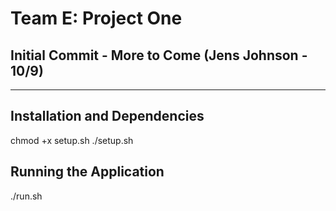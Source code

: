 # Team E: Project One

## Initial Commit - More to Come (Jens Johnson - 10/9)

-----

## Installation and Dependencies

chmod +x setup.sh
./setup.sh

## Running the Application

./run.sh
